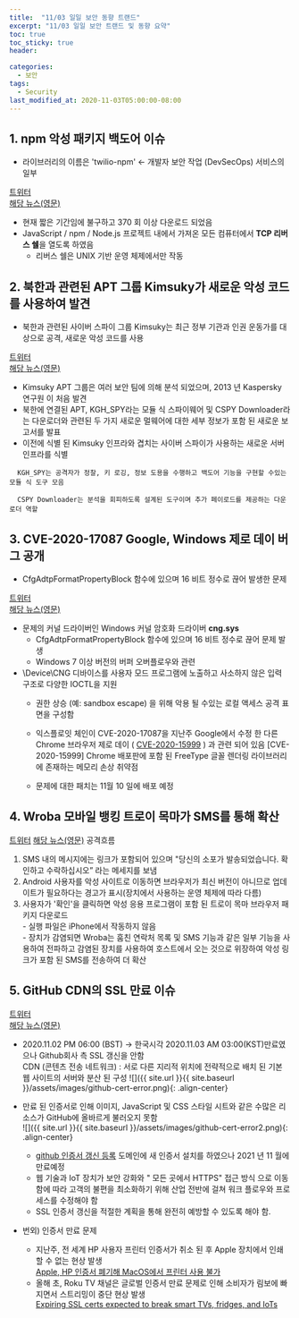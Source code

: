 ```yaml
---
title:  "11/03 일일 보안 동향 트랜드"
excerpt: "11/03 일일 보안 트랜드 및 동향 요약"
toc: true
toc_sticky: true
header:

categories:
  - 보안
tags:
  - Security
last_modified_at: 2020-11-03T05:00:00-08:00
---
```



## 1. npm 악성 패키지 백도어 이슈
- 라이브러리의 이름은 'twilio-npm' ← 개발자 보안 작업 (DevSecOps) 서비스의 일부   

[트위터](https://twitter.com/ZDNet/status/1323354641510313985)    
[해당 뉴스(영문)](https://www.zdnet.com/article/malicious-npm-package-opens-backdoors-on-programmers-computers/)    
  
  - 현재 짧은 기간임에 불구하고 370 회 이상 다운로드 되었음
  - JavaScript / npm / Node.js 프로젝트 내에서 가져온 모든 컴퓨터에서 **TCP 리버스 쉘**을 열도록 하였음
    - 리버스 쉘은 UNIX 기반 운영 체제에서만 작동  
    

## 2. 북한과 관련된 APT 그룹 Kimsuky가 새로운 악성 코드를 사용하여 발견
- 북한과 관련된 사이버 스파이 그룹 Kimsuky는 최근 정부 기관과 인권 운동가를 대상으로 공격, 새로운 악성 코드를 사용  
  
[트위터](https://twitter.com/modernnetsec/status/1323312971196628994)  
[해당 뉴스(영문)](https://modernnetsec.io/north-korea-linked-apt-group-kimsuky-spotted-using-new-malware/)   
  
- Kimsuky APT 그룹은 여러 보안 팀에 의해 분석 되었으며, 2013 년 Kaspersky 연구원 이 처음 발견
- 북한에 연결된 APT, KGH_SPY라는 모듈 식 스파이웨어 및 CSPY Downloader라는 다운로더와 관련된 두 가지 새로운 멀웨어에 대한 세부 정보가 포함 된 새로운 보고서를 발표
 - 이전에 식별 된 Kimsuky 인프라와 겹치는 사이버 스파이가 사용하는 새로운 서버 인프라를 식별
  ```
    KGH_SPY는 공격자가 정찰, 키 로깅, 정보 도용을 수행하고 백도어 기능을 구현할 수있는 모듈 식 도구 모음
  ```
  ```
    CSPY Downloader는 분석을 회피하도록 설계된 도구이며 추가 페이로드를 제공하는 다운로더 역할
  ```
    
## 3. CVE-2020-17087 Google, Windows 제로 데이 버그 공개
- CfgAdtpFormatPropertyBlock 함수에 있으며 16 비트 정수로 끊어 발생한 문제  

[트위터](https://twitter.com/securetia/status/1323365229460377605)  
[해당 뉴스(영문)](https://thehackernews.com/2020/11/warning-google-discloses-windows-zero.html?m=1#click=https://t.co/tgtxsM9N2u)  
  
- 문제의 커널 드라이버인 Windows 커널 암호화 드라이버 **cng.sys**   
  - CfgAdtpFormatPropertyBlock 함수에 있으며 16 비트 정수로 끊어 문제 발생    
  - Windows 7 이상 버전의 버퍼 오버플로우와 관련  
- \Device\CNG 디바이스를 사용자 모드 프로그램에 노출하고 사소하지 않은 입력 구조로 다양한 IOCTL을 지원  
  - 권한 상승 (예: sandbox escape) 을 위해 악용 될 수있는 로컬 액세스 공격 표면을 구성함
   - 익스플로잇 체인이 CVE-2020-17087을 지난주 Google에서 수정 한 다른 Chrome 브라우저 제로 데이 ( [CVE-2020-15999](https://twitter.com/benhawkes/status/1318640422571266048?ref_src=twsrc%5Etfw%7Ctwcamp%5Etweetembed%7Ctwterm%5E1318640422571266048%7Ctwgr%5Eshare_3&ref_url=https%3A%2F%2Fcybersecuritynews.com%2Fnew-chrome-0-day-bug%2F) ) 과 관련 되어 있음
  [CVE-2020-15999] Chrome 배포판에 포함 된 FreeType 글꼴 렌더링 라이브러리에 존재하는 메모리 손상 취약점
  
  - 문제에 대한 패치는 11월 10 일에 배포 예정

## 4. Wroba 모바일 뱅킹 트로이 목마가 SMS를 통해 확산

[트위터](https://twitter.com/RisingCyberLLC/status/1323377856005738496)
[해당 뉴스(영문)](https://threatpost.com/wroba-mobile-banking-trojan-spreads-us/160785/?utm_content=buffer27177&utm_medium=social&utm_source=twitter.com&utm_campaign=buffer)
 공격흐름 
  1. SMS 내의 메시지에는 링크가 포함되어 있으며 "당신의 소포가 발송되었습니다. 확인하고 수락하십시오” 라는 메세지를 보냄  
  2. Android 사용자를 악성 사이트로 이동하면 브라우저가 최신 버전이 아니므로 업데이트가 필요하다는 경고가 표시(장치에서 사용하는 운영 체제에 따라 다름)  
  3. 사용자가 '확인'을 클릭하면 악성 응용 프로그램이 포함 된 트로이 목마 브라우저 패키지 다운로드  
    - 실행 파일은 iPhone에서 작동하지 않음  
    - 장치가 감염되면 Wroba는 훔친 연락처 목록 및 SMS 기능과 같은 일부 기능을 사용하여 전파하고 감염된 장치를 사용하여 호스트에서 오는 것으로 위장하여 악성 링크가 포함 된 SMS를 전송하여 더 확산  
    

## 5. GitHub CDN의 SSL 만료 이슈

[트위터](https://twitter.com/Gurgling_MrD/status/1323395864212234245)  
[해당 뉴스(영문)](https://www.bleepingcomputer.com/news/security/github-breaks-site-layout-after-forgetting-to-renew-certificate/)   

- 2020.11.02  PM 06:00 (BST)  → 한국시각 2020.11.03 AM 03:00(KST)만료였으나 Github회사 측 SSL 갱신을 안함   
   CDN (콘텐츠 전송 네트워크) : 서로 다른 지리적 위치에 전략적으로 배치 된 기본 웹 사이트의 서버와 분산 된 구성
 ![]({{ site.url }}{{ site.baseurl }}/assets/images/github-cert-error.png){: .align-center}   

- 만료 된 인증서로 인해 이미지, JavaScript 및 CSS 스타일 시트와 같은 수많은 리소스가 GitHub에 올바르게 불러오지 못함  
![]({{ site.url }}{{ site.baseurl }}/assets/images/github-cert-error2.png){: .align-center}  
  - [github 인증서 갱신 등록](http://github.githubassets.com/) 도메인에 새 인증서 설치를 하였으나 2021 년 11 월에 만료예정  
  - 웹 기술과 IoT 장치가 보안 강화와 " 모든 곳에서 HTTPS" 접근 방식 으로 이동함에 따라 고객의 불편을 최소화하기 위해 산업 전반에 걸쳐 워크 플로우와 프로세스를 수정해야 함  
  - SSL 인증서 갱신을 적절한 계획을 통해 완전히 예방할 수 있도록 해야 함.

- 번외) 인증서 만료 문제  
  - 지난주, 전 세계 HP 사용자 프린터 인증서가 취소 된 후 Apple 장치에서 인쇄 할 수 없는 현상 발생  
  [Apple, HP 인증서 폐기해 MacOS에서 프린터 사용 불가](https://blog.alyac.co.kr/3335)
  - 올해 초, Roku TV 채널은 글로벌 인증서 만료 문제로 인해 소비자가 림보에 빠지면서 스트리밍이 중단 현상 발생  
  [Expiring SSL certs expected to break smart TVs, fridges, and IoTs](https://www.bleepingcomputer.com/news/security/expiring-ssl-certs-expected-to-break-smart-tvs-fridges-and-iots/)
